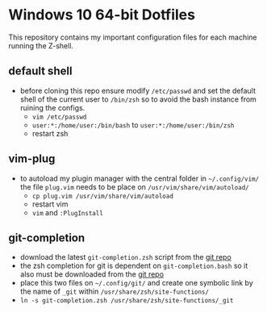 # Windows 10 64-bit Dotfiles

This repository contains my important configuration files for each machine running the Z-shell.

## default shell
- before cloning this repo ensure modify `/etc/passwd` and set the default shell of the current user to `/bin/zsh` so to avoid the bash instance from ruining the configs.
   - `vim /etc/passwd`
   - `user:*:/home/user:/bin/bash` to `user:*:/home/user:/bin/zsh`
   - restart zsh

## vim-plug
- to autoload my plugin manager with the central folder in `~/.config/vim/` the file `plug.vim` needs to be place on `/usr/vim/share/vim/autoload/`
   - `cp plug.vim /usr/vim/share/vim/autoload`
   - restart vim
   - `vim` and `:PlugInstall`

## git-completion
- download the latest `git-completion.zsh` script from the [git repo](https://raw.githubusercontent.com/git/git/master/contrib/completion/git-completion.zsh)
- the zsh completion for git is dependent on `git-completion.bash` so it also must be downloaded from the [git repo](https://raw.githubusercontent.com/git/git/master/contrib/completion/git-completion.bash)
- place this two files on `~/.config/git/` and create one symbolic link by the name of `_git` within `/usr/share/zsh/site-functions/`
- `ln -s git-completion.zsh /usr/share/zsh/site-functions/_git`
